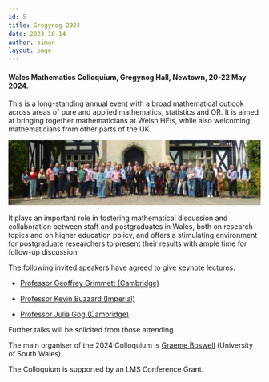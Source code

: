 ```yaml
---
id: 5
title: Gregynog 2024
date: 2023-10-14
author: simon
layout: page
---
```


#### Wales Mathematics Colloquium, Gregynog Hall, Newtown, 20-22 May 2024. 


This is a long-standing annual event with a broad mathematical outlook across areas of pure and applied mathematics, statistics and OR. It is aimed at bringing together mathematicians at Welsh HEIs, while also welcoming mathematicians from other parts of the UK.

<img style="float: center;" src=" Gregynog_WMC_2023_group.jpg" width="800pt" alt="Group photo of 2023 Participants" />

It plays an important role in fostering mathematical discussion and collaboration between staff and postgraduates in Wales, both on research topics and on higher education policy, and offers a stimulating environment for postgraduate researchers to present their results with ample time for follow-up discussion.

The following invited speakers have agreed to give keynote lectures:
- [Professor Geoffrey Grimmett (Cambridge)](https://www.dpmms.cam.ac.uk/person/grg1000)<BR>


- [Professor Kevin Buzzard (Imperial)](https://www.imperial.ac.uk/people/k.buzzard)<BR>

     
- [Professor Julia Gog (Cambridge)](http://www.damtp.cam.ac.uk/person/jrg20).<BR>
     <!-- *Titles: An introduction to Thompson’s groups and their generalisations.<BR>*
              *On automorphism groups of Cantor Algebras*-->



Further talks will be solicited from those attending.

The main organiser of the 2024 Colloquium is [Graeme Boswell](https://pure.southwales.ac.uk/en/persons/graeme-boswell) (University of South Wales).

The Colloquium is supported by an LMS Conference Grant.






